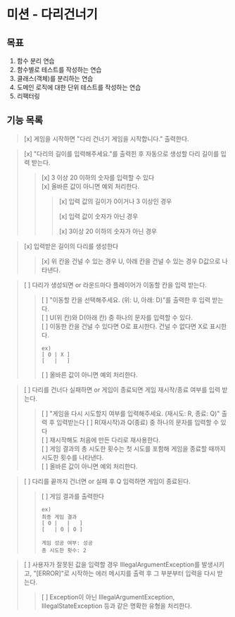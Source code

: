 # 미션 - 다리건너기

## 목표
1. 함수 분리 연습
2. 함수별로 테스트를 작성하는 연습
3. 클래스(객체)를 분리하는 연습
4. 도메인 로직에 대한 단위 테스트를 작성하는 연습
5. 리팩터링

## 기능 목록

> [x] 게임을 시작하면 "다리 건너기 게임을 시작합니다." 출력한다.

> [x] "다리의 길이를 입력해주세요."를 출력힌 후 자동으로 생성할 다리 길이를 입력 받는다.   
>
> > [x] 3 이상 20 이하의 숫자를 입력할 수 있다   
> > [x] 올바른 값이 아니면 예외 처리한다. 
> >
> > > [x] 입력 값의 길이가 0이거나 3 이상인 경우
> > >
> > > [x] 입력 값이 숫자가 아닌 경우
> > >
> > > [x] 3이상 20 이하의 숫자가 아닌 경우

> [x] 입력받은 길이의 다리를 생성한다
>
> > [x] 위 칸을 건널 수 있는 경우 U, 아래 칸을 건널 수 있는 경우 D값으로 나타낸다.   

> [ ] 다리가 생성되면 or 라운드마다 플레이어가 이동할 칸을 입력 받는다. 
>
> > [ ] "이동할 칸을 선택해주세요. (위: U, 아래: D)"를 출력한 후 입력 받는다.   
> > [ ] U(위 칸)와 D(아래 칸) 중 하나의 문자를 입력할 수 있다.   
> > [ ] 이동한 칸을 건널 수 있다면 O로 표시한다. 건널 수 없다면 X로 표시한다.   
> >
> > ```aidl
> > ex)
> > [ O | X ]
> > [   |   ]
> > ```
> > [ ] 올바른 값이 아니면 예외 처리한다.   

> [ ] 다리를 건너다 실패하면 or 게임이 종료되면 게임 재시작/종료 여부를 입력 받는다.
> > [ ] "게임을 다시 시도할지 여부를 입력해주세요. (재시도: R, 종료: Q)" 출력 후 입력받는다
> > [ ] R(재시작)과 Q(종료) 중 하나의 문자를 입력할 수 있다   
> > [ ] 재시작해도 처음에 만든 다리로 재사용한다.   
> > [ ] 게임 결과의 총 시도한 횟수는 첫 시도를 포함해 게임을 종료할 때까지 시도한 횟수를 나타낸다.   
> > [ ] 올바른 값이 아니면 예외 처리한다.   

> [ ] 다리를 끝까지 건너면 or 실패 후 Q 입력하면 게임이 종료된다.
> > [ ] 게임 결과를 출력한다
> > ```aidl
> > ex)
> > 최종 게임 결과
> > [ O |   |   ]
> > [   | O | O ]
> > 
> > 게임 성공 여부: 성공
> > 총 시도한 횟수: 2
> > ```

> [ ] 사용자가 잘못된 값을 입력할 경우 IllegalArgumentException를 발생시키고, "[ERROR]"로 시작하는 에러 메시지를 출력 후 그 부분부터 입력을 다시 받는다.
> > [ ] Exception이 아닌 IllegalArgumentException, IllegalStateException 등과 같은 명확한 유형을 처리한다.

